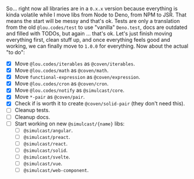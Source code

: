 So... right now all libraries are in a `0.x.x` version because everything is
kinda volatile while I move libs from Node to Deno, from NPM to JSR. That means
the start will be messy and that's ok. Tests are only a translation from the old
`@lou.codes/test` to use "vanilla" `Deno.test`, docs are outdated and filled
with TODOs, but again ... that's ok. Let's just finish moving everything first,
clean stuff up, and once everything feels good and working, we can finally move
to `1.0.0` for everything. Now about the actual "to do":

- [x] Move `@lou.codes/iterables` as `@coven/iterables`.
- [x] Move `@lou.codes/math` as `@coven/math`.
- [x] Move `functional-expression` as `@coven/expression`.
- [x] Move `@lou.codes/cron` as `@coven/cron`.
- [x] Move `@lou.codes/notify` as `@simulcast/core`.
- [x] Move `*-pair` as `@coven/pair`.
- [x] Check if is worth it to create `@coven/solid-pair` (they don't need this).
- [ ] Cleanup tests.
- [ ] Cleanup docs.
- [ ] Start working on new `@simulcast/{name}` libs:
  - [ ] `@simulcast/angular`.
  - [ ] `@simulcast/preact`.
  - [ ] `@simulcast/react`.
  - [ ] `@simulcast/solid`.
  - [ ] `@simulcast/svelte`.
  - [ ] `@simulcast/vue`.
  - [ ] `@simulcast/web-component`.
